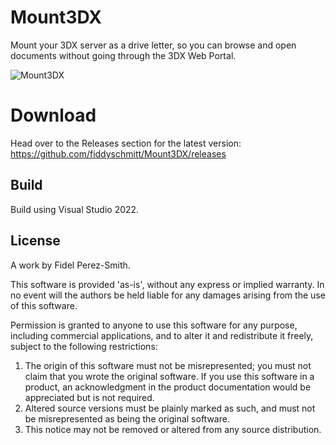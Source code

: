 # Mount3DX
Mount your 3DX server as a drive letter, so you can browse and open documents without going through the 3DX Web Portal.

![Mount3DX](https://github.com/fiddyschmitt/Mount3DX/assets/15338956/2840f2cd-4738-4183-afd1-43f7aaec8379)

# Download
Head over to the Releases section for the latest version:
https://github.com/fiddyschmitt/Mount3DX/releases

## Build
Build using Visual Studio 2022.

## License
A work by Fidel Perez-Smith.

This software is provided 'as-is', without any express or implied
warranty. In no event will the authors be held liable for any damages
arising from the use of this software.

Permission is granted to anyone to use this software for any purpose,
including commercial applications, and to alter it and redistribute it
freely, subject to the following restrictions:

1. The origin of this software must not be misrepresented; you must not
   claim that you wrote the original software. If you use this software
   in a product, an acknowledgment in the product documentation would be
   appreciated but is not required.
2. Altered source versions must be plainly marked as such, and must not be
   misrepresented as being the original software.
3. This notice may not be removed or altered from any source distribution.
